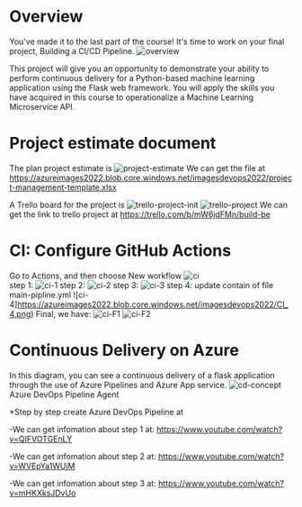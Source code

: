 # Overview
You've made it to the last part of the course! It's time to work on your final project, Building a CI/CD Pipeline.
![overview](https://azureimages2022.blob.core.windows.net/imagesdevops2022/agile-project-management.png)

This project will give you an opportunity to demonstrate your ability to perform continuous delivery for a Python-based machine learning application using the Flask web framework. You will apply the skills you have acquired in this course to operationalize a Machine Learning Microservice API.

# Project estimate document
The plan project estimate is
![project-estimate](https://azureimages2022.blob.core.windows.net/imagesdevops2022/project_estimate.png)
We can get the file at https://azureimages2022.blob.core.windows.net/imagesdevops2022/project-management-template.xlsx

A Trello board for the project is
![trello-project-init](https://azureimages2022.blob.core.windows.net/imagesdevops2022/trello_project_init.png)
![trello-project](https://azureimages2022.blob.core.windows.net/imagesdevops2022/trello_project.png)
We can get the link to trello project at https://trello.com/b/mW6jdFMn/build-be

# CI: Configure GitHub Actions
Go to Actions, and then choose New workflow
![ci](https://azureimages2022.blob.core.windows.net/imagesdevops2022/CI_0.png)    
step 1:
![ci-1](https://azureimages2022.blob.core.windows.net/imagesdevops2022/CI_1.png)
step 2:
![ci-2](https://azureimages2022.blob.core.windows.net/imagesdevops2022/CI_2.png)
step 3:
![ci-3](https://azureimages2022.blob.core.windows.net/imagesdevops2022/CI_3.png)
step 4: update contain of file main-pipline.yml
![ci-4]https://azureimages2022.blob.core.windows.net/imagesdevops2022/CI_4.png)
Final, we have:
![ci-F1](https://azureimages2022.blob.core.windows.net/imagesdevops2022/CI_F1.png)
![ci-F2](https://azureimages2022.blob.core.windows.net/imagesdevops2022/CI_F2.png)

# Continuous Delivery on Azure
In this diagram, you can see a continuous delivery of a flask application through the use of Azure Pipelines and Azure App service.
![cd-concept](https://azureimages2022.blob.core.windows.net/imagesdevops2022/CD_concept.png)
Azure DevOps Pipeline Agent

*Step by step create Azure DevOps Pipeline at

-We can get infomation about step 1 at: https://www.youtube.com/watch?v=QIFVOTGEnLY

-We can get infomation about step 2 at: https://www.youtube.com/watch?v=WVEpYa1WUjM

-We can get infomation about step 3 at: https://www.youtube.com/watch?v=mHKXksJDvUo